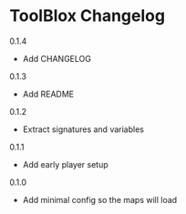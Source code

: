 # ToolBlox Changelog

0.1.4

- Add CHANGELOG

0.1.3

- Add README

0.1.2

- Extract signatures and variables

0.1.1

- Add early player setup

0.1.0

- Add minimal config so the maps will load